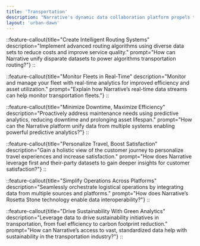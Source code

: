 ```yaml
---
title: 'Transportation'
description: "Narrative's dynamic data collaboration platform propels the transportation industry forward, optimizing logistics and enhancing passenger experiences."
layout: 'urban-dawn'
---
```

::feature-callout{title="Create Intelligent Routing Systems" description="Implement advanced routing algorithms using diverse data sets to reduce costs and improve service quality." prompt="How can Narrative unify disparate datasets to power algorithms transportation routing?"}
::

::feature-callout{title="Monitor Fleets in Real-Time" description="Monitor and manage your fleet with real-time analytics for improved efficiency and asset utilization." prompt="Explain how Narrative’s real-time data streams can help monitor transportation fleets."}
::

::feature-callout{title="Minimize Downtime, Maximize Efficiency" description="Proactively address maintenance needs using predictive analytics, reducing downtime and prolonging asset lifespan." prompt="How can the Narrative platform unify data from multiple systems enabling powerful predictive analytics?"}
::

::feature-callout{title="Personalize Travel, Boost Satisfaction" description="Gain a holistic view of the customer journey to personalize travel experiences and increase satisfaction." prompt="How does Narrative leverage first and their-party datasets to gain deeper insights for customer satisfaction?"}
::

::feature-callout{title="Simplify Operations Across Platforms" description="Seamlessly orchestrate logistical operations by integrating data from multiple sources and platforms." prompt="How does Narrative’s Rosetta Stone technology enable data interoperability?"}
::

::feature-callout{title="Drive Sustainability With Green Analytics" description="Leverage data to drive sustainability initiatives in transportation, from fuel efficiency to carbon footprint reduction." prompt="How can Narrative’s access to vast, standardized data help with sustainability in the transportation industry?"}
::